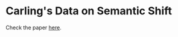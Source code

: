 # Carling's Data on Semantic Shift

Check the paper [here](https://www.frontiersin.org/articles/10.3389/fcomm.2023.1126249/). 
